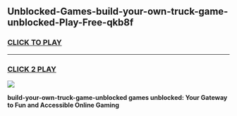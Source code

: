 
## Unblocked-Games-build-your-own-truck-game-unblocked-Play-Free-qkb8f
<h3>
<a href="https://premium76.site?title=build-your-own-truck-game-unblocked&ref=12A">CLICK TO PLAY</a></h3>
<hr>

<h3>
<a href="https://premium76.site?title=build-your-own-truck-game-unblocked&ref=12A">CLICK 2 PLAY</a>
  
</h3>

<a href="https://premium76.site?title=build-your-own-truck-game-unblocked&ref=12A"><img src="https://clearcache.store/games.png"></a>


**build-your-own-truck-game-unblocked games unblocked: Your Gateway to Fun and Accessible Online Gaming**
